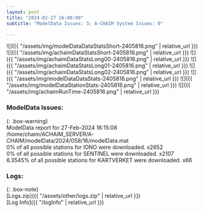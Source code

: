 ```yaml
---
layout: post
title: "2024-02-27 16:00:00"
subtitle: "ModelData Issues: 3; A-CHAIM System Issues: 0"

---
```


![]({{ "/assets/img/modelDataDataStatsShort-2405816.png" | relative_url }})
![]({{ "/assets/img/achaimDataStatsShort-2405816.png" | relative_url }})
![]({{ "/assets/img/achaimDataStatsLong00-2405816.png" | relative_url }})
![]({{ "/assets/img/achaimDataStatsLong01-2405816.png" | relative_url }})
![]({{ "/assets/img/achaimDataStatsLong02-2405816.png" | relative_url }})
![]({{ "/assets/img/modelDataDataStats-2405816.png" | relative_url }})
![]({{ "/assets/img/modelDataStationStats-2405816.png" | relative_url }})
![]({{ "/assets/img/achaimRunTime-2405816.png" | relative_url }})


### ModelData Issues:  
  
{: .box-warning}  
 ModelData report for 27-Feb-2024 16:15:08   
 /home/chaim/ACHAIM_SERVER/A-CHAIM/modelData/2024/058/16/modelData.mat   
 0% of all possible stations for IONO were downloaded. x2652   
 0% of all possible stations for SENTINEL were downloaded. x2107   
 6.3545% of all possible stations for KARTVERKET were downloaded. x66   
  


### Logs:  
  
{: .box-note}  
[Logs.zip]({{ "/assets/other/logs.zip" | relative_url }})  
[Log Info]({{ "/logInfo" | relative_url }})  
